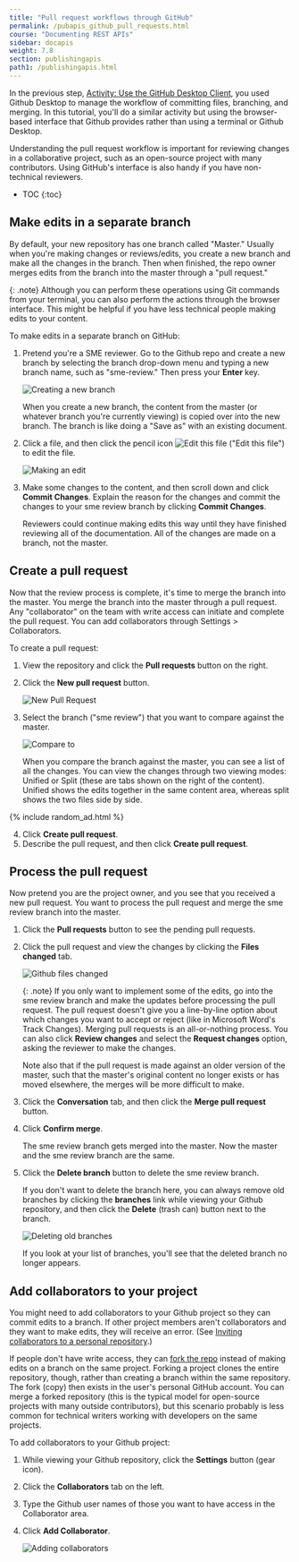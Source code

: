 ```yaml
---
title: "Pull request workflows through GitHub"
permalink: /pubapis_github_pull_requests.html
course: "Documenting REST APIs"
sidebar: docapis
weight: 7.8
section: publishingapis
path1: /publishingapis.html
---
```


In the previous step, [Activity: Use the GitHub Desktop Client](pubapis_github_desktop_client.html), you used Github Desktop to manage the workflow of committing files, branching, and merging. In this tutorial, you'll do a similar activity but using the browser-based interface that Github provides rather than using a terminal or Github Desktop.

Understanding the pull request workflow is important for reviewing changes in a collaborative project, such as an open-source project with many contributors. Using GitHub's interface is also handy if you have non-technical reviewers.

* TOC
{:toc}

## Make edits in a separate branch

By default, your new repository has one branch called "Master." Usually when you're making changes or reviews/edits, you create a new branch and make all the changes in the branch. Then when finished, the repo owner merges edits from the branch into the master through a "pull request."

{: .note}
Although you can perform these operations using Git commands from your terminal, you can also perform the actions through the browser interface. This might be helpful if you have less technical people making edits to your content.

To make edits in a separate branch on GitHub:

1. Pretend you're a SME reviewer. Go to the Github repo and create a new branch by selecting the branch drop-down menu and typing a new branch name, such as "sme-review." Then press your **Enter** key.

	<img src="images/github_sme_review.png" alt="Creating a new branch" />

	When you create a new branch, the content from the master (or whatever branch you're currently viewing) is copied over into the new branch. The branch is like doing a "Save as" with an existing document.

2. Click a file, and then click the pencil icon <img src="images/github-pencil-icon.png" alt="Edit this file" style="vertical-align: bottom"/> ("Edit this file") to edit the file.

	<img src="images/github_making_branch_edits.png" alt="Making an edit" />

3. Make some changes to the content, and then scroll down and click **Commit Changes**. Explain the reason for the changes and commit the changes to your sme review branch by clicking **Commit Changes**.

	Reviewers could continue making edits this way until they have finished reviewing all of the documentation. All of the changes are made on a branch, not the master.

## Create a pull request

Now that the review process is complete, it's time to merge the branch into the master. You merge the branch into the master through a pull request. Any "collaborator" on the team with write access can initiate and complete the pull request. You can add collaborators through Settings > Collaborators.

To create a pull request:

1. View the repository and click the **Pull requests** button on the right.
2. Click the **New pull request** button.

	<img src="images/github_new_pull_request.png" alt="New Pull Request" />

3. Select the branch ("sme review") that you want to compare against the master.

	<img src="images/github_compare_to.png" alt="Compare to" />

	When you compare the branch against the master, you can see a list of all the changes. You can view the changes through two viewing modes: Unified or Split (these are tabs shown on the right of the content). Unified shows the edits together in the same content area, whereas split shows the two files side by side.

  {% include random_ad.html %}

4. Click **Create pull request**.
5. Describe the pull request, and then click **Create pull request**.

## Process the pull request

Now pretend you are the project owner, and you see that you received a new pull request. You want to process the pull request and merge the sme review branch into the master.

1. Click the **Pull requests** button to see the pending pull requests.
2. Click the pull request and view the changes by clicking the **Files changed** tab.

	 <img src="images/github_files_changed.png" alt="Github files changed" />

	{: .note}
  If you only want to implement some of the edits, go into the sme review branch and make the updates before processing the pull request. The pull request doesn't give you a line-by-line option about which changes you want to accept or reject (like in Microsoft Word's Track Changes). Merging pull requests is an all-or-nothing process. You can also click **Review changes** and select the **Request changes** option, asking the reviewer to make the changes.

	Note also that if the pull request is made against an older version of the master, such that the master's original content no longer exists or has moved elsewhere, the merges will be more difficult to make.

3. Click the **Conversation** tab, and then click the **Merge pull request** button.
4. Click **Confirm merge**.

	The sme review branch gets merged into the master. Now the master and the sme review branch are the same.

5. Click the **Delete branch** button to delete the sme review branch.

	If you don't want to delete the branch here, you can always remove old branches by clicking the **branches** link while viewing your Github repository, and then click the **Delete** (trash can) button next to the branch.

	<img src="images/github_delete_this_branch.png" alt="Deleting old branches" />

	If you look at your list of branches, you'll see that the deleted branch no longer appears.

## Add collaborators to your project

You might need to add collaborators to your Github project so they can commit edits to a branch. If other project members aren't collaborators and they want to make edits, they will receive an error. (See [Inviting collaborators to a personal repository](https://help.github.com/articles/inviting-collaborators-to-a-personal-repository/).)

If people don't have write access, they can [fork the repo](https://help.github.com/articles/fork-a-repo/) instead of making edits on a branch on the same project. Forking a project clones the entire repository, though, rather than creating a branch within the same repository. The fork (copy) then exists in the user's personal GitHub account. You can merge a forked repository (this is the typical model for open-source projects with many outside contributors), but this scenario probably is less common for technical writers working with developers on the same projects.

To add collaborators to your Github project:

1. While viewing your Github repository, click the **Settings** button (gear icon).
2. Click the **Collaborators** tab on the left.
3. Type the Github user names of those you want to have access in the Collaborator area.
4. Click **Add Collaborator**.

	<img src="images/github_add_collaborators.png" alt="Adding collaborators" />
